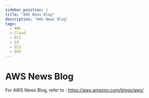 ```yaml
---
sidebar_position: 1
title: "AWS News Blog"
description: "AWS News Blog"
tags:
  - AWS
  - Cloud
  - EC2
  - S3
  - ECS
  - EKS
---
```


# AWS News Blog

For AWS News Blog, refer to : https://aws.amazon.com/blogs/aws/